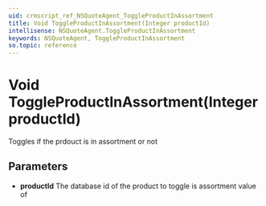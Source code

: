 ```yaml
---
uid: crmscript_ref_NSQuoteAgent_ToggleProductInAssortment
title: Void ToggleProductInAssortment(Integer productId)
intellisense: NSQuoteAgent.ToggleProductInAssortment
keywords: NSQuoteAgent, ToggleProductInAssortment
so.topic: reference
---
```


# Void ToggleProductInAssortment(Integer productId)

Toggles if the prdouct is in assortment or not

## Parameters

* **productId** The database id of the product to toggle is assortment value of
